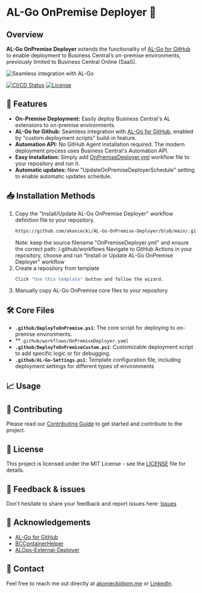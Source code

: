 # AL-Go OnPremise Deployer 🚀

## Overview
**AL-Go OnPremise Deployer** extends the functionality of [AL-Go for GitHub](https://github.com/microsoft/AL-Go) to enable deployment to Business Central’s on-premise environments, previously limited to Business Central Online (SaaS).

![Seamless integration with AL-Go](https://i.pinimg.com/originals/4f/7e/ab/4f7eab8b98913e658391c54b57980e68.gif)

[![CI/CD Status](https://img.shields.io/github/actions/workflow/status/akoniecki/AL-Go-OnPremise-Deployer/CICD.yml)](https://github.com/akoniecki/AL-Go-OnPremise-Deployer/actions)
[![License](https://img.shields.io/github/license/akoniecki/AL-Go-OnPremise-Deployer)](LICENSE)

## 🚀 Features
- **On-Premise Deployment:** Easily deploy Business Central's AL extensions to on-premise environments.
- **AL-Go for Github:** Seamless integration with [AL-Go for GitHub](https://github.com/microsoft/AL-Go), enabled by "custom deployment scripts" build-in feature.
- **Automation API:** No GitHub Agent installation required. The modern deployment process uses Business Central's Automation API.
- **Easy installation:** Simply add [OnPremiseDeployer.yml](https://github.com/akoniecki/AL-Go-OnPremise-Deployer/blob/main/.github/workflows/OnPremiseDeployer.yaml) workflow file to your repository and run it.
- **Automatic updates:** New "UpdateOnPremiseDeployerSchedule" setting to enable automatic updates schedule.

## 📥 Installation Methods
1. Copy the "Install/Update AL-Go OnPremise Deployer" workflow definition file to your repository.
   ```bash
   https://github.com/akoniecki/AL-Go-OnPremise-Deployer/blob/main/.github/workflows/OnPremiseDeployer.yaml
   ```
   Note: keep the source filename "OnPremiseDeployer.yml" and ensure the correct path: <your-repository>/.github/workflows
   Navigate to GitHub Actions in your repository, choose and run "Install or Update AL-Go OnPremise Deployer" workflow
2. Create a repository from template 
   ```bash
   Click "Use this template" button and follow the wizard.
   ```
3. Manually copy AL-Go OnPremise core files to your repository

## 🛠️ Core Files
- **`.github/DeployToOnPremise.ps1`**: The core script for deploying to on-premise environments.
- **`.github/workflows/OnPremiseDeployer.yaml`
- **`.github/DeployToOnPremiseCustom.ps1`**: Customizable deployment script to add specific logic or for debugging.
- **`.github/AL-Go-Settings.ps1`**: Template configuration file, including deployment settings for different types of environments

## 📈 Usage


## 🌟 Contributing
Please read our [Contributing Guide](CONTRIBUTING.md) to get started and contribute to the project.

## 📜 License
This project is licensed under the MIT License - see the [LICENSE](LICENSE) file for details.

## 💬 Feedback & issues
Don't hesitate to share your feedback and report issues here: [Issues](https://github.com/akoniecki/AL-Go-OnPremise-Deployer/issues)


## 🙌 Acknowledgements
- [AL-Go for GitHub](https://github.com/microsoft/AL-Go)
- [BCContainerHelper](https://github.com/microsoft/navcontainerhelper)
- [ALOps-External-Deployer](https://github.com/HodorNV/ALOps-External-Deployer)

## 📧 Contact
Feel free to reach me out directly at [akoniecki@pm.me](mailto:akoniecki@pm.me) or [LinkedIn](https://www.linkedin.com/in/akoniecki/).
